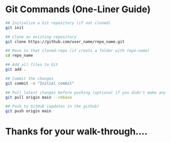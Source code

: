 # Git Commands (One-Liner Guide)

```bash
## Initialize a Git repository (if not cloned)
git init
```

```bash
## Clone an existing repository
git clone https://github.com/user_name/repo_name.git
```

```bash
## Move to that cloned-repo (it creats a folder with repo-name)
cd repo_name
```

```bash
## Add all files to Git
git add .
```

```bash
## Commit the changes
git commit -m "Initial commit"
```

```bash
## Pull latest changes before pushing (optional if you didn't make any changes in github in this process else do this)
git pull origin main --rebase
```

```bash
## Push to GitHub (updates in the github)
git push origin main
```

# Thanks for your walk-through....
